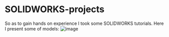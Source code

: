 # SOLIDWORKS-projects
So as to gain hands on experience I took some SOLIDWORKS tutorials.
Here I present some of models:
![image](https://github.com/user-attachments/assets/c60fe37b-24eb-4fe5-b0f9-ef4c6d82a58a)

